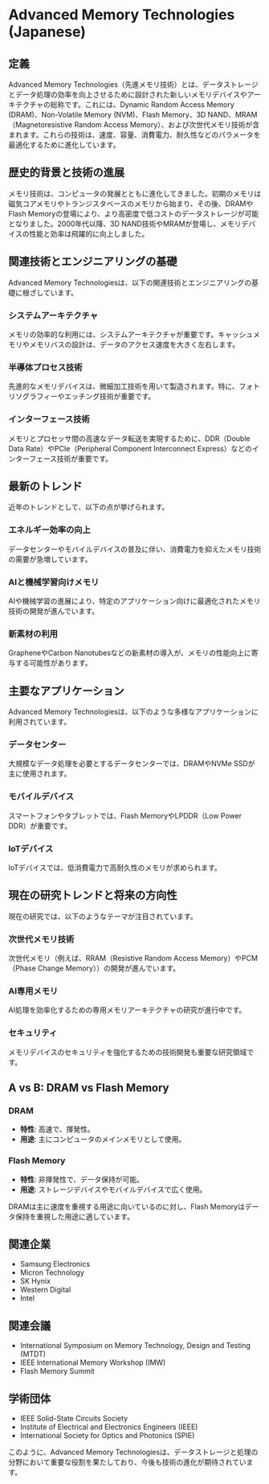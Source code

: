 # Advanced Memory Technologies (Japanese)

## 定義
Advanced Memory Technologies（先進メモリ技術）とは、データストレージとデータ処理の効率を向上させるために設計された新しいメモリデバイスやアーキテクチャの総称です。これには、Dynamic Random Access Memory (DRAM)、Non-Volatile Memory (NVM)、Flash Memory、3D NAND、MRAM（Magnetoresistive Random Access Memory）、および次世代メモリ技術が含まれます。これらの技術は、速度、容量、消費電力、耐久性などのパラメータを最適化するために進化しています。

## 歴史的背景と技術の進展
メモリ技術は、コンピュータの発展とともに進化してきました。初期のメモリは磁気コアメモリやトランジスタベースのメモリから始まり、その後、DRAMやFlash Memoryの登場により、より高密度で低コストのデータストレージが可能となりました。2000年代以降、3D NAND技術やMRAMが登場し、メモリデバイスの性能と効率は飛躍的に向上しました。

## 関連技術とエンジニアリングの基礎
Advanced Memory Technologiesは、以下の関連技術とエンジニアリングの基礎に根ざしています。

### システムアーキテクチャ
メモリの効率的な利用には、システムアーキテクチャが重要です。キャッシュメモリやメモリバスの設計は、データのアクセス速度を大きく左右します。

### 半導体プロセス技術
先進的なメモリデバイスは、微細加工技術を用いて製造されます。特に、フォトリソグラフィーやエッチング技術が重要です。

### インターフェース技術
メモリとプロセッサ間の高速なデータ転送を実現するために、DDR（Double Data Rate）やPCIe（Peripheral Component Interconnect Express）などのインターフェース技術が重要です。

## 最新のトレンド
近年のトレンドとして、以下の点が挙げられます。

### エネルギー効率の向上
データセンターやモバイルデバイスの普及に伴い、消費電力を抑えたメモリ技術の需要が急増しています。

### AIと機械学習向けメモリ
AIや機械学習の進展により、特定のアプリケーション向けに最適化されたメモリ技術の開発が進んでいます。

### 新素材の利用
GrapheneやCarbon Nanotubesなどの新素材の導入が、メモリの性能向上に寄与する可能性があります。

## 主要なアプリケーション
Advanced Memory Technologiesは、以下のような多様なアプリケーションに利用されています。

### データセンター
大規模なデータ処理を必要とするデータセンターでは、DRAMやNVMe SSDが主に使用されます。

### モバイルデバイス
スマートフォンやタブレットでは、Flash MemoryやLPDDR（Low Power DDR）が重要です。

### IoTデバイス
IoTデバイスでは、低消費電力で高耐久性のメモリが求められます。

## 現在の研究トレンドと将来の方向性
現在の研究では、以下のようなテーマが注目されています。

### 次世代メモリ技術
次世代メモリ（例えば、RRAM（Resistive Random Access Memory）やPCM（Phase Change Memory））の開発が進んでいます。

### AI専用メモリ
AI処理を効率化するための専用メモリアーキテクチャの研究が進行中です。

### セキュリティ
メモリデバイスのセキュリティを強化するための技術開発も重要な研究領域です。

## A vs B: DRAM vs Flash Memory
### DRAM
- **特性**: 高速で、揮発性。
- **用途**: 主にコンピュータのメインメモリとして使用。
  
### Flash Memory
- **特性**: 非揮発性で、データ保持が可能。
- **用途**: ストレージデバイスやモバイルデバイスで広く使用。

DRAMは主に速度を重視する用途に向いているのに対し、Flash Memoryはデータ保持を重視した用途に適しています。

## 関連企業
- Samsung Electronics
- Micron Technology
- SK Hynix
- Western Digital
- Intel

## 関連会議
- International Symposium on Memory Technology, Design and Testing (MTDT)
- IEEE International Memory Workshop (IMW)
- Flash Memory Summit

## 学術団体
- IEEE Solid-State Circuits Society
- Institute of Electrical and Electronics Engineers (IEEE)
- International Society for Optics and Photonics (SPIE)

このように、Advanced Memory Technologiesは、データストレージと処理の分野において重要な役割を果たしており、今後も技術の進化が期待されています。